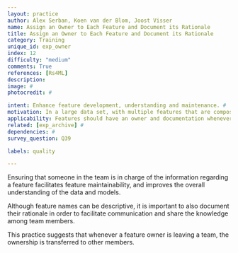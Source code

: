 ```yaml
---
layout: practice
author: Alex Serban, Koen van der Blom, Joost Visser
name: Assign an Owner to Each Feature and Document its Rationale
title: Assign an Owner to Each Feature and Document its Rationale
category: Training
unique_id: exp_owner
index: 12
difficulty: "medium"
comments: True
references: [Rs4ML]
description:
image: #
photocredit: #

intent: Enhance feature development, understanding and maintenance. #
motivation: In a large data set, with multiple features that are composed from distinct data attributes, it is hard to keep track and understand all features. By assigning an owner and documenting each feature, they become easier to maintain and comprehend. #
applicability: Features should have an owner and documentation whenever features are manually engineered (and not automatically extracted, e.g. through deep learning).
related: [exp_archive] #
dependencies: #
survey_question: Q39

labels: quality

---
```


Ensuring that someone in the team is in charge of the information regarding a feature facilitates feature maintainability, and improves the overall understanding of the data and models.


Although feature names can be descriptive, it is important to also document their rationale in order to facilitate communication and share the knowledge among team members.


This practice suggests that whenever a feature owner is leaving a team, the ownership is transferred to other members.